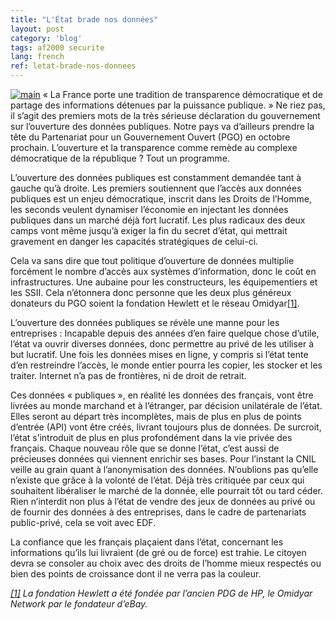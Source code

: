 ```yaml
---
title: "L'État brade nos données"
layout: post
category: 'blog'
tags: af2000 securite
lang: french
ref: letat-brade-nos-donnees
---
```


[![main](http://blog.enzosandre.fr/wp-content/uploads/2016/07/main.jpg)](http://blog.enzosandre.fr/wp-content/uploads/2016/07/main.jpg) « La France porte une tradition de transparence démocratique et de partage des informations détenues par la puissance publique. » Ne riez pas, il s’agit des premiers mots de la très sérieuse déclaration du gouvernement sur l’ouverture des données publiques. Notre pays va d’ailleurs prendre la tête du Partenariat pour un Gouvernement Ouvert (PGO) en octobre prochain. L’ouverture et la transparence comme remède au complexe démocratique de la république ? Tout un programme.

L’ouverture des données publiques est constamment demandée tant à gauche qu’à droite. Les premiers soutiennent que l’accès aux données publiques est un enjeu démocratique, inscrit dans les Droits de l’Homme, les seconds veulent dynamiser l’économie en injectant les données publiques dans un marché déjà fort lucratif. Les plus radicaux des deux camps vont même jusqu’à exiger la fin du secret d’état, qui mettrait gravement en danger les capacités stratégiques de celui-ci.

Cela va sans dire que tout politique d’ouverture de données multiplie forcément le nombre d’accès aux systèmes d’information, donc le coût en infrastructures. Une aubaine pour les constructeurs, les équipementiers et les SSII. Cela n’étonnera donc personne que les deux plus généreux donateurs du PGO soient la fondation Hewlett et le réseau Omidyar[\[1\]](#_ftn1).

L’ouverture des données publiques se révèle une manne pour les entreprises : Incapable depuis des années d’en faire quelque chose d’utile, l’état va ouvrir diverses données, donc permettre au privé de les utiliser à but lucratif. Une fois les données mises en ligne, y compris si l’état tente d’en restreindre l’accès, le monde entier pourra les copier, les stocker et les traiter. Internet n’a pas de frontières, ni de droit de retrait.

Ces données « publiques », en réalité les données des français, vont être livrées au monde marchand et à l’étranger, par décision unilatérale de l’état. Elles seront au départ très incomplètes, mais de plus en plus de points d’entrée (API) vont être créés, livrant toujours plus de données. De surcroit, l’état s’introduit de plus en plus profondément dans la vie privée des français. Chaque nouveau rôle que se donne l’état, c’est aussi de précieuses données qui viennent enrichir ses bases. Pour l’instant la CNIL veille au grain quant à l’anonymisation des données. N’oublions pas qu’elle n’existe que grâce à la volonté de l’état. Déjà très critiquée par ceux qui souhaitent libéraliser le marché de la donnée, elle pourrait tôt ou tard céder. Rien n’interdit non plus à l’état de vendre des jeux de données au privé ou de fournir des données à des entreprises, dans le cadre de partenariats public-privé, cela se voit avec EDF.

La confiance que les français plaçaient dans l’état, concernant les informations qu’ils lui livraient (de gré ou de force) est trahie. Le citoyen devra se consoler au choix avec des droits de l’homme mieux respectés ou bien des points de croissance dont il ne verra pas la couleur.

*[\[1\]](#_ftnref1) La fondation Hewlett a été fondée par l’ancien PDG de HP, le Omidyar Network par le fondateur d’eBay.*